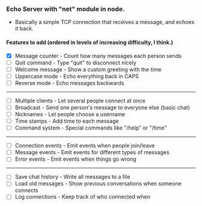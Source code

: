 ### Echo Server with "net" module in node.

- Basically a simple TCP connection that receives a message, and echoes it back.

#### Features to add (ordered in levels of increasing difficulty, I think.)
- [x] Message counter - Count how many messages each person sends
- [ ] Quit command - Type "quit" to disconnect nicely
- [ ] Welcome message - Show a custom greeting with the time
- [ ] Uppercase mode - Echo everything back in CAPS
- [ ] Reverse mode - Echo messages backwards
---
- [ ] Multiple clients - Let several people connect at once
- [ ] Broadcast - Send one person's message to everyone else (basic chat)
- [ ] Nicknames - Let people choose a username
- [ ] Time stamps - Add time to each message
- [ ] Command system - Special commands like "/help" or "/time"
---
- [ ] Connection events - Emit events when people join/leave
- [ ] Message events - Emit events for different types of messages
- [ ] Error events - Emit events when things go wrong
---
- [ ] Save chat history - Write all messages to a file
- [ ] Load old messages - Show previous conversations when someone connects
- [ ] Log connections - Keep track of who connected when

# 